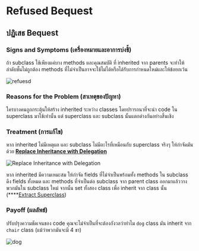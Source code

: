 # Refused Bequest

## ปฏิเสธ Bequest

### Signs and Symptoms (เครื่องหมายและอาการบ่งชี้)

ถ้า subclass ใช้เพียงแค่บาง methods และคุณสมบัติ ที่ inherited จาก parents จะทำให้ลำดับชั้นไม่ถูกต้อง methods ที่ไม่จำเป็นอาจจะใช้ไม่ได้หรือได้รับการกำหนดใหม่และให้ข้อยกเว้น

![refuesd](https://imgur.com/PE5zP3R.jpg)

### Reasons for the Problem (สาเหตุของปัญหา)

ใครบางคนถูกกระตุ้นให้สร้าง inherited ระหว่าง classes โดยปรารถนาที่จะนำ code ใน superclass มาใช้เท่านั้น แต่ superclass และ subclass นั้นแตกต่างกันอย่างสิ้นเชิง

### Treatment (การแก้ไข)

หาก inherited ไม่มีเหตุผล และ subclass ไม่มีอะไรที่เหมือนกับ superclass จริงๆ ให้กำจัดมันด้วย **[Replace Inheritance with Delegation](https://sourcemaking.com/refactoring/replace-inheritance-with-delegation)**

![Replace Inheritance with Delegation](https://imgur.com/SbOpum9.jpg)

หาก inherited มีความเหมะสม ให้กำจัด fields ที่ไม่จำเป็นพร้อมทั้ง methods ใน subclass ดึง fields ทั้งหมด และ methods ที่จำเป็นต่อ subclass จาก parent class ออกมาแล้ววางพวกมันใน subclass ใหม่ จากนั้น set ทั้งสอง class เพื่อ inherit จาก class นั้น (\*\*\*\*[Extract Superclass](https://sourcemaking.com/refactoring/extract-superclass))

### Payoff (ผลลัพธ์)

ปรับปรุงความชัดเจนของ code คุณจะไม่จำเป็นที่จะต้องกังวลว่าทำไม `dog` class มัน inherit จาก `chair` class (แม้ว่าพวกมันจะมี 4 ขา)

![dog](https://imgur.com/gZB7Ffg.jpg)
